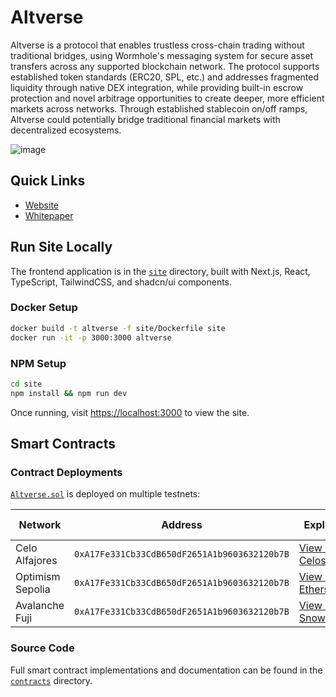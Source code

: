 # Altverse

Altverse is a protocol that enables trustless cross-chain trading without traditional bridges, using Wormhole's messaging system for secure asset transfers across any supported blockchain network. The protocol supports established token standards (ERC20, SPL, etc.) and addresses fragmented liquidity through native DEX integration, while providing built-in escrow protection and novel arbitrage opportunities to create deeper, more efficient markets across networks. Through established stablecoin on/off ramps, Altverse could potentially bridge traditional financial markets with decentralized ecosystems.

![image](https://github.com/user-attachments/assets/9c93584a-d112-4632-81d8-b8959e5b4674)

## Quick Links
- [Website](https://altverse.link)
- [Whitepaper](https://altverse.link/whitepaper.pdf)

## Run Site Locally
The frontend application is in the [`site`](./site) directory, built with Next.js, React, TypeScript, TailwindCSS, and shadcn/ui components.

### Docker Setup
```bash
docker build -t altverse -f site/Dockerfile site
docker run -it -p 3000:3000 altverse
```

### NPM Setup
```bash
cd site
npm install && npm run dev
```

Once running, visit [https://localhost:3000](https://localhost:3000) to view the site.

## Smart Contracts

### Contract Deployments
[`Altverse.sol`](./contracts/Altverse.sol) is deployed on multiple testnets:

| Network | Address | Explorer | Contract Verification |
|---------|---------|----------|----------|
| Celo Alfajores | `0xA17Fe331Cb33CdB650dF2651A1b9603632120b7B` | [View on Celoscan](https://alfajores.celoscan.io/address/0xA17Fe331Cb33CdB650dF2651A1b9603632120b7B) | [Celoscan Verification](https://sepolia-optimism.etherscan.io/address/0xA17Fe331Cb33CdB650dF2651A1b9603632120b7B#code) |
| Optimism Sepolia | `0xA17Fe331Cb33CdB650dF2651A1b9603632120b7B` | [View on Etherscan](https://sepolia-optimism.etherscan.io/address/0xA17Fe331Cb33CdB650dF2651A1b9603632120b7B) | [Etherscan Verification](https://sepolia-optimism.etherscan.io/address/0xA17Fe331Cb33CdB650dF2651A1b9603632120b7B) |
| Avalanche Fuji | `0xA17Fe331Cb33CdB650dF2651A1b9603632120b7B` | [View on Snowtrace](https://testnet.snowtrace.io/address/0xA17Fe331Cb33CdB650dF2651A1b9603632120b7B) |

### Source Code
Full smart contract implementations and documentation can be found in the [`contracts`](./contracts) directory.

